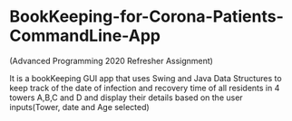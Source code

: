 # BookKeeping-for-Corona-Patients-CommandLine-App
(Advanced Programming 2020 Refresher Assignment)


It is a bookKeeping GUI app that uses Swing and Java Data Structures to keep track of the date of infection and recovery time of all residents in 4 towers A,B,C and D and display their details based on the user inputs(Tower, date and Age selected)


